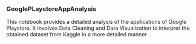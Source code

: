 ### GooglePLaystoreAppAnalysis
This notebook provides a detailed analysis of the applications of Google Playstore.
It involves Data Cleaning and Data Visualization to interpret the obtained dataset from Kaggle in a more detailed manner
